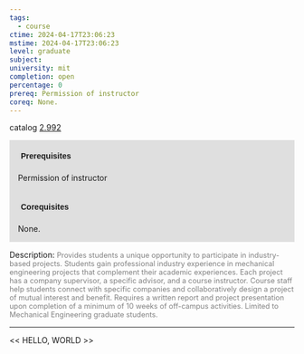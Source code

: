 ```yaml
---
tags:
  - course
ctime: 2024-04-17T23:06:23
mstime: 2024-04-17T23:06:23
level: graduate
subject: 
university: mit
completion: open
percentage: 0
prereq: Permission of instructor
coreq: None.
---
```


catalog [2.992](http://student.mit.edu/catalog/m2c.html#2.992)

<span style="display: block; padding: 15px; background-color: rgb(100, 100, 100, 0.2);"><font id="m_prereq1961_0" style="display: block; font-family: Arial, sans-serif; font-weight: bold; padding: 5px">Prerequisites</font><br><span id="prereq1961_0">Permission of instructor</span></span>
<span style="display: block; padding: 15px; background-color: rgb(100, 100, 100, 0.2);"><font id="m_coreq1961_0" style="display: block; font-family: Arial, sans-serif; font-weight: bold; padding: 5px">Corequisites</font><br><span id="coreq1961_0">None.</span></span>

<font style="">Description:</font>
<font style="color: grey; font-size: 0.8rem;">Provides students a unique opportunity to participate in industry-based projects. Students gain professional industry experience in mechanical engineering projects that complement their academic experiences. Each project has a company supervisor, a specific advisor, and a course instructor. Course staff help students connect with specific companies and collaboratively design a project of mutual interest and benefit. Requires a written report and project presentation upon completion of a minimum of 10 weeks of off-campus activities. Limited to Mechanical Engineering graduate students.</font>



---

<< HELLO, WORLD >>
